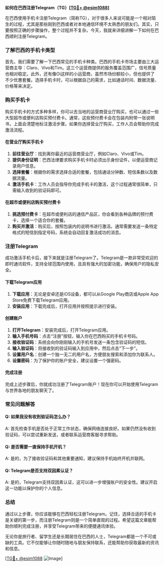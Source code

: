 **如何在巴西注册Telegram（TG）[[TG💪+ @esim1088](https://t.me/s/esim1088)]**

在巴西使用手机卡注册Telegram（简称TG），对于很多人来说可能是一个相对陌生的过程，尤其是那些刚到巴西或者对本地通信环境不太熟悉的朋友们。其实，只要按照正确的步骤操作，整个过程并不复杂。今天，我就来详细讲解一下如何在巴西顺利注册Telegram。

### 了解巴西的手机卡类型

首先，我们需要了解一下巴西常见的手机卡种类。巴西的手机卡市场主要由三大运营商主导：Claro、Vivo和Tim。这三个运营商提供的服务覆盖范围广，信号质量也相对稳定。此外，还有像Oi这样的小运营商，虽然市场份额较小，但也提供了不少优惠套餐。选择手机卡时，可以根据自己的需求，比如通话时间、数据流量、价格等来决定。

### 购买手机卡

购买手机卡的方式多种多样，你可以去当地的运营商营业厅购买，也可以通过一些大型超市或便利店购买预付费卡。通常，这些预付费卡会在包装内附带一张说明书，上面会清楚地标注激活步骤。如果你选择营业厅购买，工作人员会帮助你完成激活流程。

#### 在营业厅购买手机卡

1. **前往营业厅**：找到离你最近的运营商营业厅，例如Claro、Vivo或Tim。
2. **提供身份证明**：巴西法律要求购买手机卡时必须出示身份证件，以便运营商记录用户信息。
3. **选择套餐**：根据你的需求选择合适的套餐，包括通话分钟数、短信条数以及数据流量。
4. **激活手机卡**：工作人员会指导你完成手机卡的激活，这个过程通常很简单，只需输入收到的验证码即可。

#### 在超市或便利店购买预付费卡

1. **挑选预付费卡**：在超市或便利店的通信产品区，你会看到各种品牌的预付费卡，选择一个适合你的套餐。
2. **购买并激活**：购买后，按照包装内的说明书进行激活。通常需要发送一条特定格式的短信到指定号码，系统会自动回复激活成功的消息。

### 注册Telegram

成功激活手机卡后，接下来就是注册Telegram了。Telegram是一款非常受欢迎的即时通讯软件，支持全球范围内使用，且具有强大的加密功能，确保用户的隐私安全。

#### 下载Telegram应用

1. **下载应用**：无论是安卓还是iOS设备，都可以从Google Play商店或Apple App Store免费下载Telegram应用。
2. **安装应用**：下载完成后，打开应用并按照提示进行安装。

#### 创建账户

1. **打开Telegram**：安装完成后，打开Telegram应用。
2. **输入手机号码**：点击“注册”按钮，输入你在巴西购买的手机卡号码。
3. **接收验证码**：系统会向你刚刚输入的手机号发送一条包含验证码的短信。
4. **输入验证码**：将接收到的验证码输入到应用中，然后点击“下一步”。
5. **设置用户名**：创建一个独一无二的用户名，方便朋友搜索和添加你为联系人。
6. **设置密码**：为了保护你的账户安全，建议设置一个强密码。

#### 完成注册

完成上述步骤后，你就成功注册了Telegram账户！现在你可以开始使用Telegram与世界各地的朋友聊天了。

### 常见问题解答

#### Q: 如果我没有收到验证码怎么办？

A: 首先检查手机是否处于正常工作状态，确保网络连接良好。如果仍然没有收到验证码，可以尝试重新发送，或者联系运营商客服寻求帮助。

#### Q: 是否需要一直保持手机开机？

A: 是的，为了接收验证码和其他重要通知，建议保持手机始终开机并联网。

#### Q: Telegram是否支持双因素认证？

A: 是的，Telegram支持双因素认证，这可以进一步增强账户的安全性。建议开启这一功能以保护你的个人信息。

### 总结

通过以上步骤，你应该能够在巴西轻松注册Telegram。记住，选择合适的手机卡是关键的第一步，而注册Telegram则是一个简单直观的过程。希望这篇文章能帮助你顺利完成注册，并享受Telegram带来的便捷通讯体验。

无论你是旅行者、留学生还是长期居住在巴西的人士，Telegram都是一个不可或缺的工具。它不仅能够让你随时随地与朋友保持联系，还能帮助你获取最新的资讯和信息。

[[TG💪+ @esim1088](https://t.me/s/esim1088) ![Image](https://i.postimg.cc/4NQfJmqS/Snipaste-2025-05-13-00-14-12.png)]